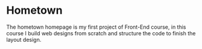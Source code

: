 # Hometown
The hometown homepage is my first project of Front-End course, in this course I build web designs from scratch and structure the code to finish the layout design.
